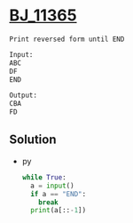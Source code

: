 # [BJ_11365](https://acmicpc.net/problem/11365)

```en
Print reversed form until END
```

```txt
Input:
ABC
DF
END

Output:
CBA
FD
```

## Solution

* py

  ```py
  while True:
    a = input()
    if a == "END":
      break
    print(a[::-1])
  ```
